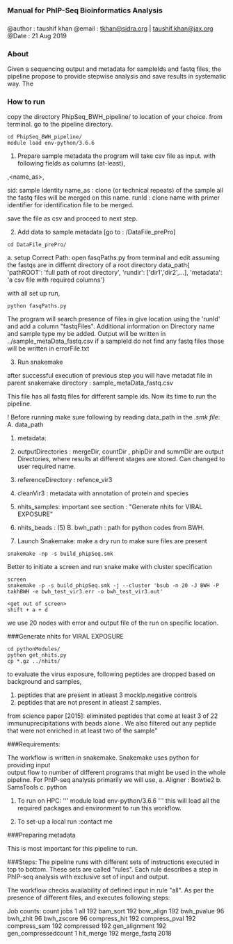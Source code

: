 ### Manual for PhIP-Seq Bioinformatics Analysis

###
@author : taushif khan
@email  : tkhan@sidra.org | taushif.khan@jax.org
@Date   : 21 Aug 2019
###

### About 
Given a sequencing output and metadata for sampleIds and fastq files, the pipeline
propose to provide stepwise analysis and save results in systematic way. The

### How to run

copy the directory PhipSeq_BWH_pipeline/ to location of your choice.
from terminal. go to the pipeline directory.
```
cd PhipSeq_BWH_pipeline/
module load env-python/3.6.6
```
1. Prepare sample metadata
the program will take csv file as input. with following fields as columns (at-least),

<sid>,<name_as>,<runId>

sid: sample Identity <unique name of a sample in study>
name_as : clone (or technical repeats) of the sample all the fastq files will be merged on this name.
runId : clone name with primer identifier for identification file to be merged.

save the file as csv and proceed to next step.

2. Add data to sample metadata [go to : /DataFile_prePro]
  ```
  cd DataFile_prePro/
  ```
  a. setup Correct Path: open fasqPaths.py from terminal and edit
  assuming the fastqs are in differnt directory of a root directory
  data_path{
     'pathROOT': 'full path of root directory',
     'rundir': ['dir1','dir2',...],
     'metadata': 'a csv file with required columns'}

  with all set up run,
  ```
  python fasqPaths.py
  ```
  The program will search presence of files in give location using the 'runId' and
  add a column "fastqFiles". Additional information on Directory name and sample type my be added.
  Output will be written in ../sample_metaData_fastq.csv
  if a sampleId do not find any fastq files those will be written in errorFile.txt

3. Run snakemake

after successful execution of previous step you will have metadat file in parent
snakemake directory : sample_metaData_fastq.csv

This file has all fastq files for different sample ids. Now its time to run the pipeline.

! Before running make sure following by reading data_path in the *.smk file*:
A. data_path
1. metadata: <we have generated in last step and should be in the same directory>
2. outputDirectories : mergeDir, countDir , phipDir and summDir are output Directories, where results at different stages are stored. Can changed to user required name.
3. referenceDirectory : refence_vir3
4. cleanVir3 : metadata with annotation of protein and species
5. nhits_samples: important see section : "Generate nhits for VIRAL EXPOSURE"
6. nhits_beads : (5)
B. bwh_path : path for python codes from BWH.

4. Launch Snakemake:
make a dry run to make sure files are present
```
snakemake -np -s build_phipSeq.smk
```

Better to initiate a screen and run snake make with cluster specification
```
screen
snakemake -p -s build_phipSeq.smk -j --cluster 'bsub -n 20 -J BWH -P takhBWH -e bwh_test_vir3.err -o bwh_test_vir3.out'

<get out of screen>
shift + a + d
```

we use 20 nodes with error and output file of the run on specific location.

###Generate nhits for VIRAL EXPOSURE

```
cd pythonModules/
python get_nhits.py
cp *.gz ../nhits/
```

to evaluate the virus exposure, following peptides are dropped based on background and samples,
1. peptides that are present in atleast 3 mockIp.negative controls
2. peptides that are not present in atleast 2 samples.

from science paper [2015]: eliminated peptides that come at least 3 of 22 immunuprecipitations with beads alone . We also filtered out any peptide that were not enriched in at least two of the sample"


###Requirements:

The workflow is written in snakemake. Snakemake uses python for providing input \
output flow to number of different programs that might be used in the whole pipeline.
For PhIP-seq analysis primarily we will use,
a. Aligner : Bowtie2
b. SamsTools
c. python

1. To run on HPC:
    '''
    module load env-python/3.6.6
    '''
    this will load all the required packages and environment to run this workflow.

2. To set-up a local run :contact me

###Preparing metadata

This is most important for this pipeline to run.

###Steps:
The pipeline runs with different sets of instructions executed in top to bottom.
These sets are called "rules". Each rule describes a step in PhIP-seq analysis with
exclusive set of input and output.

The workflow checks availability of defined input in rule "all". As per the
presence of different files, and executes following steps:

Job counts:
	count	jobs
	1	all
	192	bam_sort
	192	bow_align
	192	bwh_pvalue
	96	bwh_zhit
	96	bwh_zscore
	96	compress_hit
	192	compress_pval
	192	compress_sam
	192	compressed
	192	gen_alignment
	192	gen_compressedcount
	1	hit_merge
	192	merge_fastq
	2018
